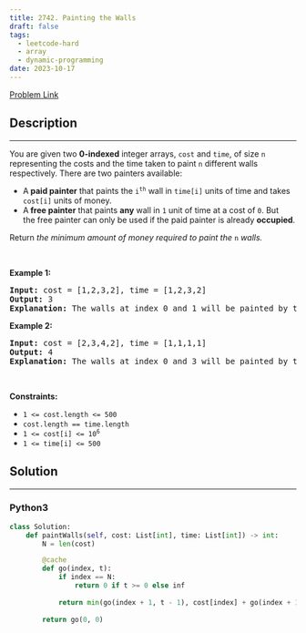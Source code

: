```yaml
---
title: 2742. Painting the Walls
draft: false
tags: 
  - leetcode-hard
  - array
  - dynamic-programming
date: 2023-10-17
---
```


[Problem Link](https://leetcode.com/problems/painting-the-walls/)

## Description

---
<p>You are given two <strong>0-indexed</strong> integer arrays,&nbsp;<code>cost</code> and <code>time</code>, of size <code>n</code> representing the costs and the time taken to paint <code>n</code> different walls respectively. There are two painters available:</p>

<ul>
	<li>A<strong>&nbsp;paid painter</strong>&nbsp;that paints the <code>i<sup>th</sup></code> wall in <code>time[i]</code> units of time and takes <code>cost[i]</code> units of money.</li>
	<li>A<strong>&nbsp;free painter</strong> that paints&nbsp;<strong>any</strong> wall in <code>1</code> unit of time at a cost of <code>0</code>. But the&nbsp;free painter can only be used if the paid painter is already <strong>occupied</strong>.</li>
</ul>

<p>Return <em>the minimum amount of money required to paint the </em><code>n</code><em>&nbsp;walls.</em></p>

<p>&nbsp;</p>
<p><strong class="example">Example 1:</strong></p>

<pre>
<strong>Input:</strong> cost = [1,2,3,2], time = [1,2,3,2]
<strong>Output:</strong> 3
<strong>Explanation:</strong> The walls at index 0 and 1 will be painted by the paid painter, and it will take 3 units of time; meanwhile, the free painter will paint the walls at index 2 and 3, free of cost in 2 units of time. Thus, the total cost is 1 + 2 = 3.
</pre>

<p><strong class="example">Example 2:</strong></p>

<pre>
<strong>Input:</strong> cost = [2,3,4,2], time = [1,1,1,1]
<strong>Output:</strong> 4
<strong>Explanation:</strong> The walls at index 0 and 3 will be painted by the paid painter, and it will take 2 units of time; meanwhile, the free painter will paint the walls at index 1 and 2, free of cost in 2 units of time. Thus, the total cost is 2 + 2 = 4.
</pre>

<p>&nbsp;</p>
<p><strong>Constraints:</strong></p>

<ul>
	<li><code>1 &lt;= cost.length &lt;= 500</code></li>
	<li><code>cost.length == time.length</code></li>
	<li><code>1 &lt;= cost[i] &lt;= 10<sup>6</sup></code></li>
	<li><code>1 &lt;= time[i] &lt;= 500</code></li>
</ul>


## Solution

---
### Python3
``` py title='painting-the-walls'
class Solution:
    def paintWalls(self, cost: List[int], time: List[int]) -> int:
        N = len(cost)

        @cache
        def go(index, t):
            if index == N:
                return 0 if t >= 0 else inf
            
            return min(go(index + 1, t - 1), cost[index] + go(index + 1, min(t + time[index], N)))
        
        return go(0, 0)
```

